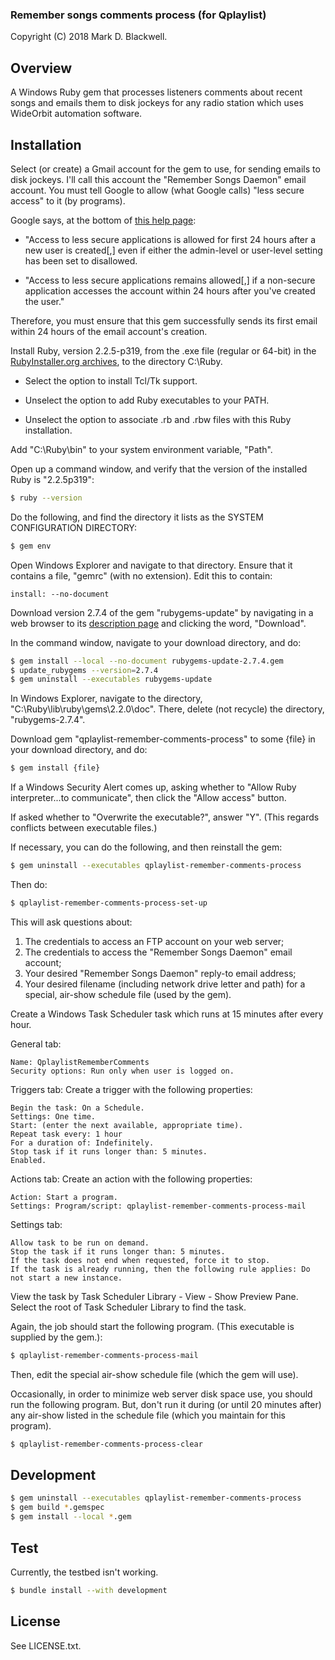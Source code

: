 ### Remember songs comments process (for Qplaylist)

Copyright (C) 2018 Mark D. Blackwell.

## Overview

A Windows Ruby gem that processes
listeners comments about recent songs
and emails them to disk jockeys
for any radio station
which uses WideOrbit automation software.

## Installation

Select (or create) a Gmail account for the gem to use,
for sending emails to disk jockeys.
I'll call this account the "Remember Songs Daemon" email account.
You must tell Google to allow (what Google calls)
"less secure access" to it (by programs).

Google says, at the bottom of [this help page](https://support.google.com/a/answer/6260879):

* "Access to less secure applications is allowed for first 24 hours after a new user is created[,]
even if either the admin-level or user-level setting has been set to disallowed.

* "Access to less secure applications remains allowed[,]
if a non-secure application accesses the account within 24 hours after you've created the user."

Therefore, you must ensure that this gem successfully sends its first email
within 24 hours of the email account's creation.

Install Ruby, version 2.2.5-p319, from the .exe file (regular or 64-bit) in the
[RubyInstaller.org archives](https://rubyinstaller.org/downloads/archives/),
to the directory C:\Ruby.

* Select the option to install Tcl/Tk support.

* Unselect the option to add Ruby executables to your PATH.

* Unselect the option to associate .rb and .rbw files with this Ruby installation.

Add "C:\Ruby\bin" to your system environment variable, "Path".

Open up a command window,
and verify that the version of the installed Ruby is "2.2.5p319":

````bash
$ ruby --version
````

Do the following,
and find the directory it lists as the SYSTEM CONFIGURATION DIRECTORY:

````bash
$ gem env
````

Open Windows Explorer and navigate to that directory.
Ensure that it contains a file, "gemrc" (with no extension).
Edit this to contain:

````
install: --no-document
````

Download version 2.7.4 of the gem "rubygems-update" by navigating in a web browser to its
[description page](https://rubygems.org/gems/rubygems-update/versions/2.7.4)
and clicking the word, "Download".

In the command window, navigate to your download directory, and do:

````bash
$ gem install --local --no-document rubygems-update-2.7.4.gem
$ update_rubygems --version=2.7.4
$ gem uninstall --executables rubygems-update
````

In Windows Explorer, navigate to the directory, "C:\Ruby\lib\ruby\gems\2.2.0\doc".
There, delete (not recycle) the directory, "rubygems-2.7.4".

Download gem "qplaylist-remember-comments-process"
to some {file} in your download directory, and do:

````bash
$ gem install {file}
````

If a Windows Security Alert comes up, asking whether to "Allow Ruby interpreter...to communicate",
then click the "Allow access" button.

If asked whether to "Overwrite the executable?",
answer "Y".
(This regards conflicts between executable files.)

If necessary, you can do the following,
and then reinstall the gem:

````bash
$ gem uninstall --executables qplaylist-remember-comments-process
````

Then do:

````bash
$ qplaylist-remember-comments-process-set-up
````

This will ask questions about:
1. The credentials to access an FTP account on your web server;
1. The credentials to access the "Remember Songs Daemon" email account;
1. Your desired "Remember Songs Daemon" reply-to email address;
1. Your desired filename
(including network drive letter and path)
for a special, air-show schedule file
(used by the gem).

Create a Windows Task Scheduler task which runs at 15 minutes after every hour.

  General tab:
````
Name: QplaylistRememberComments
Security options: Run only when user is logged on.
````

  Triggers tab: Create a trigger with the following properties:
````
Begin the task: On a Schedule.
Settings: One time.
Start: (enter the next available, appropriate time).
Repeat task every: 1 hour
For a duration of: Indefinitely.
Stop task if it runs longer than: 5 minutes.
Enabled.
````

  Actions tab: Create an action with the following properties:
````
Action: Start a program.
Settings: Program/script: qplaylist-remember-comments-process-mail
````

  Settings tab:
````
Allow task to be run on demand.
Stop the task if it runs longer than: 5 minutes.
If the task does not end when requested, force it to stop.
If the task is already running, then the following rule applies: Do not start a new instance.
````

View the task by Task Scheduler Library - View - Show Preview Pane.
Select the root of Task Scheduler Library to find the task.

Again, the job should start the following program.
(This executable is supplied by the gem.):

````bash
$ qplaylist-remember-comments-process-mail
````

Then, edit the special air-show schedule file (which the gem will use).

Occasionally, in order to minimize web server disk space use,
you should run the following program.
But, don't run it during
(or until 20 minutes after)
any air-show listed in the schedule file
(which you maintain for this program).

````bash
$ qplaylist-remember-comments-process-clear
````

## Development

````bash
$ gem uninstall --executables qplaylist-remember-comments-process
$ gem build *.gemspec
$ gem install --local *.gem
````

## Test

Currently, the testbed isn't working.

````bash
$ bundle install --with development
````

## License

See LICENSE.txt.
